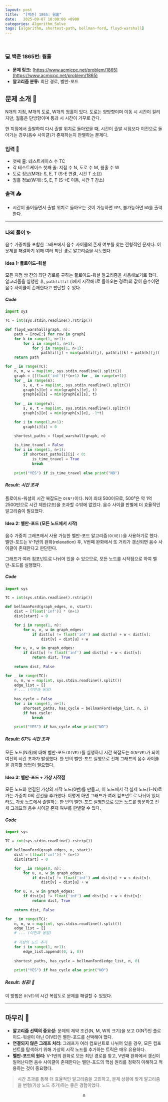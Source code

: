 ```yaml
---
layout: post
title:  "[백준] 1865: 웜홀"
date:   2025-09-07 10:00:00 +0900
categories: Algorithm_Solve
tags: [algorithm, shortest-path, bellman-ford, floyd-warshall]
---
```


<br>

### 💻 백준 1865번: 웜홀

- **문제 링크:** [https://www.acmicpc.net/problem/1865](https://www.acmicpc.net/problem/1865)
- **알고리즘 분류:** 최단 경로, 벨만-포드

## 문제 소개 🧐

N개의 지점, M개의 도로, W개의 웜홀이 있다. 도로는 양방향이며 이동 시 시간이 걸리지만, 웜홀은 단방향이며 통과 시 시간이 거꾸로 간다.

한 지점에서 출발하여 다시 출발 위치로 돌아왔을 때, 시간이 출발 시점보다 이전으로 돌아가는 경우(음수 사이클)가 존재하는지 판별하는 문제다.

### 입력 📝

- 첫째 줄: 테스트케이스 수 TC
- 각 테스트케이스 첫째 줄: 지점 수 N, 도로 수 M, 웜홀 수 W
- 도로 정보(M개): S, E, T (S-E 연결, 시간 T 소요)
- 웜홀 정보(W개): S, E, T (S->E 이동, 시간 T 감소)

### 출력 📤

- 시간이 줄어들면서 출발 위치로 돌아오는 것이 가능하면 `YES`, 불가능하면 `NO`를 출력한다.

---

### 나의 풀이 ✨

음수 가중치를 포함한 그래프에서 음수 사이클의 존재 여부를 찾는 전형적인 문제다. 이 문제를 해결하기 위해 여러 최단 경로 알고리즘을 시도했다.

#### Idea 1: 플로이드-워셜

모든 지점 쌍 간의 최단 경로를 구하는 플로이드-워셜 알고리즘을 사용해보기로 했다. 알고리즘을 실행한 후, `path[i][i]` (i에서 시작해 i로 돌아오는 경로)의 값이 음수이면 음수 사이클이 존재한다고 판단할 수 있다.

##### Code

```python
import sys

TC = int(sys.stdin.readline().rstrip())

def floyd_warshall(graph, n):
    path = [row[:] for row in graph]
    for k in range(1, n+1):
        for i in range(1, n+1):
            for j in range(1, n+1):
                path[i][j] = min(path[i][j], path[i][k] + path[k][j])
    return path

for _ in range(TC):
    n, m, w = map(int, sys.stdin.readline().split())
    graph = [[float('inf')]*(n+1) for _ in range(n+1)]
    for _ in range(m):
        s, e, t = map(int, sys.stdin.readline().split())
        graph[s][e] = min(graph[s][e], t)
        graph[e][s] = min(graph[e][s], t)
    
    for _ in range(w):
        s, e, t = map(int, sys.stdin.readline().split())
        graph[s][e] = min(graph[s][e], -1*t)

    for i in range(1,n+1):
        graph[i][i] = 0
    
    shortest_paths = floyd_warshall(graph, n)

    is_time_travel = False
    for i in range(1, n+1):
        if shortest_paths[i][i] < 0:
            is_time_travel = True
            break
    
    print("YES") if is_time_travel else print("NO")
```

##### Result: 시간 초과

플로이드-워셜의 시간 복잡도는 `O(N³)`이다. N이 최대 500이므로, 500³은 약 1억 2500만으로 시간 제한(2초)을 초과할 수밖에 없었다. 음수 사이클 판별에 더 효율적인 알고리즘이 필요했다.

#### Idea 2: 벨만-포드 (모든 노드에서 시작)

음수 가중치 그래프에서 사용 가능한 벨만-포드 알고리즘`(O(VE))`을 사용하기로 했다. 벨만-포드는 V-1번의 완화(relaxation) 후, V번째 완화에서 또 거리가 갱신되면 음수 사이클이 존재한다고 판단한다. 

그래프가 여러 컴포넌트로 나뉘어 있을 수 있으므로, 모든 노드를 시작점으로 하여 벨만-포드를 실행했다.

##### Code

```python
import sys

TC = int(sys.stdin.readline().rstrip())

def bellmanFord(graph_edges, n, start):
    dist = [float('inf')] * (n+1)
    dist[start] = 0

    for i in range(1, n):
        for u, v, w in graph_edges:
            if dist[u] != float('inf') and dist[u] + w < dist[v]:
                dist[v] = dist[u] + w

    for u, v, w in graph_edges:
        if dist[u] != float('inf') and dist[u] + w < dist[v]:
            return dist, True
    
    return dist, False

for _ in range(TC):
    n, m, w = map(int, sys.stdin.readline().split())
    edge_list = []
    # ... (이전과 동일)
    
    has_cycle = False
    for i in range(1, n+1):
        shortest_paths, has_cycle = bellmanFord(edge_list, n, i)
        if has_cycle:
            break
    
    print("YES") if has_cycle else print("NO")
```

##### Result: 67% 시간 초과

모든 노드(N개)에 대해 벨만-포드`(O(VE))`를 실행하니 시간 복잡도는 `O(N*VE)`가 되어 여전히 시간 초과가 발생했다. 한 번의 벨만-포드 실행으로 전체 그래프의 음수 사이클을 감지할 방법이 필요했다.

#### Idea 3: 벨만-포드 + 가상 시작점

모든 노드와 연결된 가상의 시작 노드(0번)를 만들고, 이 노드에서 각 실제 노드(1~N)로 가는 가중치 0의 간선을 추가했다. 이렇게 하면 그래프가 여러 컴포넌트로 나뉘어 있더라도, 가상 노드에서 출발하는 한 번의 벨만-포드 실행만으로 모든 노드를 방문하고 전체 그래프의 음수 사이클 존재 여부를 판별할 수 있다.

##### Code

```python
import sys

TC = int(sys.stdin.readline().rstrip())

def bellmanFord(graph_edges, n, start):
    dist = [float('inf')] * (n+1)
    dist[start] = 0

    for _ in range(0, n):
        for u, v, w in graph_edges:
            if dist[u] != float('inf') and dist[u] + w < dist[v]:
                dist[v] = dist[u] + w

    for u, v, w in graph_edges:
        if dist[u] != float('inf') and dist[u] + w < dist[v]:
            return dist, True
    
    return dist, False

for _ in range(TC):
    n, m, w = map(int, sys.stdin.readline().split())
    edge_list = []
    # ... (이전과 동일)
    
    # 가상의 노드 추가
    for i in range(1, n+1):
        edge_list.append((0, i, 0))
    
    shortest_paths, has_cycle = bellmanFord(edge_list, n, 0)
    
    print("YES") if has_cycle else print("NO")
```

##### Result: 성공! 🎉

이 방법은 `O(VE)`의 시간 복잡도로 문제를 해결할 수 있었다.

---

## 마무리 🤔

- **알고리즘 선택의 중요성:** 문제의 제약 조건(N, M, W의 크기)을 보고 O(N³)인 플로이드-워셜이 아닌 O(VE)인 벨만-포드를 선택해야 했다.
- **연결되지 않은 그래프 처리:** 그래프가 여러 컴포넌트로 나뉘어 있을 경우, 모든 컴포넌트를 탐색하기 위해 가상의 시작 노드를 추가하는 트릭은 매우 유용하다.
- **벨만-포드의 원리:** V-1번의 완화로 모든 최단 경로를 찾고, V번째 완화에서 갱신이 일어난다면 음수 사이클이 존재한다는 벨만-포드의 핵심 원리를 정확히 이해하고 적용하는 것이 중요했다.

> 시간 초과를 통해 더 효율적인 알고리즘을 고민하고, 문제 상황에 맞게 알고리즘을 변형(가상 노드 추가)하는 좋은 경험이었다.

<div style="text-align: center">⁂</div>

